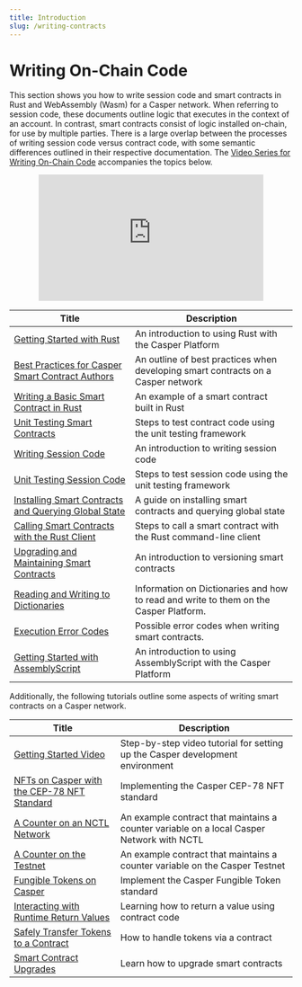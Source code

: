 ```yaml
---
title: Introduction
slug: /writing-contracts
---
```


# Writing On-Chain Code

This section shows you how to write session code and smart contracts in Rust and WebAssembly (Wasm) for a Casper network. When referring to session code, these documents outline logic that executes in the context of an account. In contrast, smart contracts consist of logic installed on-chain, for use by multiple parties. There is a large overlap between the processes of writing session code versus contract code, with some semantic differences outlined in their respective documentation. The [Video Series for Writing On-Chain Code](https://www.youtube.com/playlist?list=PL8oWxbJ-csEqi5FP87EJZViE2aLz6X1Mj) accompanies the topics below.

<p align="center">
<iframe width="400" height="225" src="https://www.youtube.com/embed?v=q5nW4MUT8q4&list=PL8oWxbJ-csEqi5FP87EJZViE2aLz6X1Mj&index=1" position="middle" frameborder="0" allow="accelerometer; clipboard-write; encrypted-media; gyroscope; picture-in-picture" allowfullscreen></iframe>
</p>

| Title                                       | Description                     |
| ------------------------------------------- | ------------------------------- |
|[Getting Started with Rust](./getting-started.md)| An introduction to using Rust with the Casper Platform|
|[Best Practices for Casper Smart Contract Authors](./best-practices.md)| An outline of best practices when developing smart contracts on a Casper network|
|[Writing a Basic Smart Contract in Rust](./simple-contract.md)   | An example of a smart contract built in Rust|
|[Unit Testing Smart Contracts](./testing-contracts.md)      | Steps to test contract code using the unit testing framework|
|[Writing Session Code](./writing-session-code.md)      | An introduction to writing session code|
|[Unit Testing Session Code](./testing-session-code.md)      | Steps to test session code using the unit testing framework|
|[Installing Smart Contracts and Querying Global State](../cli/installing-contracts.md)| A guide on installing smart contracts and querying global state        |
|[Calling Smart Contracts with the Rust Client](../cli/calling-contracts.md)| Steps to call a smart contract with the Rust command-line client|
|[Upgrading and Maintaining Smart Contracts](./upgrading-contracts.md)| An introduction to versioning smart contracts|
|[Reading and Writing to Dictionaries](../../concepts/dictionaries.md)| Information on Dictionaries and how to read and write to them on the Casper Platform.|
|[Execution Error Codes](../cli/execution-error-codes.md)|Possible error codes when writing smart contracts.|
|[Getting Started with AssemblyScript](./assembly-script.md) | An introduction to using AssemblyScript with the Casper Platform |

Additionally, the following tutorials outline some aspects of writing smart contracts on a Casper network.

| Title                                                       | Description                                                      |
| ----------------------------------------------------------- | ---------------------------------------------------------------- |
|[Getting Started Video](../../resources/beginner/getting-started-tutorial.md) | Step-by-step video tutorial for setting up the Casper development environment |
|[NFTs on Casper with the CEP-78 NFT Standard](https://github.com/casper-ecosystem/cep-78-enhanced-nft/blob/dev/README.md) | Implementing the Casper CEP-78 NFT standard     |
|[A Counter on an NCTL Network](../../resources/beginner/counter/index.md)             | An example contract that maintains a counter variable on a local Casper Network with NCTL     |
|[A Counter on the Testnet](../../resources/beginner/counter-testnet/index.md)         | An example contract that maintains a counter variable on the Casper Testnet                   |
|[Fungible Tokens on Casper](https://github.com/casper-ecosystem/erc20/blob/master/docs/TUTORIAL.md)              | Implement the Casper Fungible Token standard                         |
|[Interacting with Runtime Return Values](../../resources/advanced/return-values-tutorial.md)| Learning how to return a value using contract code         |
|[Safely Transfer Tokens to a Contract](../../resources/advanced/transfer-token-to-contract.md) | How to handle tokens via a contract                     |
|[Smart Contract Upgrades](../../resources/beginner/upgrade-contract.md)               | Learn how to upgrade smart contracts                             |
